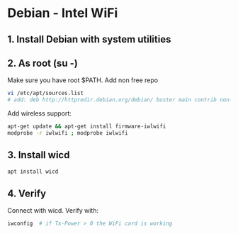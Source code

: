 # Debian - Intel WiFi

## 1. Install Debian with system utilities

## 2. As root (su -)

Make sure you have root $PATH. Add non free repo

```bash
vi /etc/apt/sources.list
# add: deb http://httpredir.debian.org/debian/ buster main contrib non-free
```

Add wireless support:

```bash
apt-get update && apt-get install firmware-iwlwifi
modprobe -r iwlwifi ; modprobe iwlwifi
```

## 3. Install wicd

```bash
apt install wicd
```

## 4. Verify

Connect with wicd. Verify with:

```bash
iwconfig  # if Tx-Power > 0 the WiFi card is working
```
